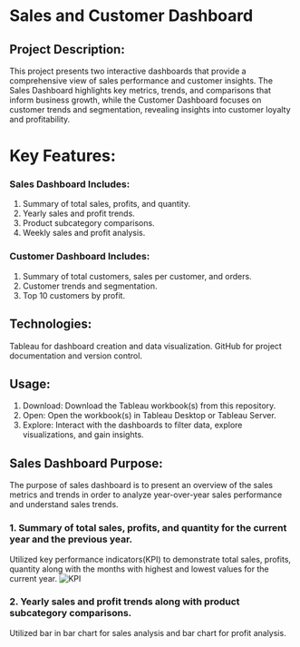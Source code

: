 # Sales and Customer Dashboard
## Project Description:

This project presents two interactive dashboards that provide a comprehensive view of sales performance and customer insights. The Sales Dashboard highlights key metrics, trends, and comparisons that inform business growth, while the Customer Dashboard focuses on customer trends and segmentation, revealing insights into customer loyalty and profitability.

# Key Features:

### Sales Dashboard Includes:
1. Summary of total sales, profits, and quantity.
2. Yearly sales and profit trends.
3. Product subcategory comparisons.
4. Weekly sales and profit analysis.
### Customer Dashboard Includes:
1. Summary of total customers, sales per customer, and orders.
2. Customer trends and segmentation.
3. Top 10 customers by profit.

   
## Technologies:
Tableau for dashboard creation and data visualization.
GitHub for project documentation and version control.

## Usage:
1. Download: Download the Tableau workbook(s) from this repository.
2. Open: Open the workbook(s) in Tableau Desktop or Tableau Server.
3. Explore: Interact with the dashboards to filter data, explore visualizations, and gain insights.

## Sales Dashboard Purpose:
The purpose of sales dashboard is to present an overview of the sales metrics and trends in order to analyze year-over-year sales performance and understand sales trends.

### 1. Summary of total sales, profits, and quantity for the current year and the previous year.
Utilized key performance indicators(KPI) to demonstrate total sales, profits, quantity along with the months with highest and lowest values for the current year.
![KPI](https://github.com/user-attachments/assets/424d846f-2e84-4cc9-a43a-3df5785a2f93)

### 2. Yearly sales and profit trends along with product subcategory comparisons.
Utilized bar in bar chart for sales analysis and bar chart for profit analysis.

   
